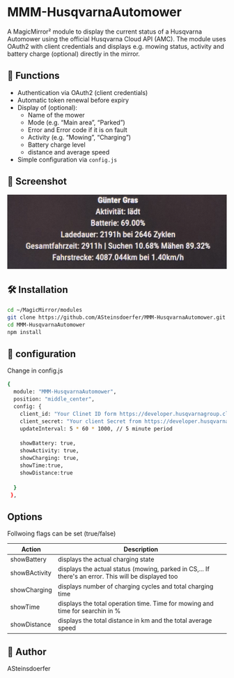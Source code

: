 # MMM-HusqvarnaAutomower

A MagicMirror² module to display the current status of a Husqvarna Automower using the official Husqvarna Cloud API (AMC). The module uses OAuth2 with client credentials and displays e.g. mowing status, activity and battery charge (optional) directly in the mirror.

## 🧩 Functions

- Authentication via OAuth2 (client credentials)
- Automatic token renewal before expiry
- Display of (optional):
  - Name of the mower
  - Mode (e.g. “Main area”, “Parked”)
  - Error and Error code if it is on fault
  - Activity (e.g. “Mowing”, “Charging”)
  - Battery charge level
  - distance and average speed
- Simple configuration via `config.js`

## 📸 Screenshot

![Screenshot des Moduls](screenshot.png)


## 🛠️ Installation

```bash
cd ~/MagicMirror/modules
git clone https://github.com/ASteinsdoerfer/MMM-HusqvarnaAutomower.git
cd MMM-HusqvarnaAutomower
npm install
```

## 🔧 configuration
Change in config.js
```bash
{
  module: "MMM-HusqvarnaAutomower",
  position: "middle_center",
  config: {
    client_id: "Your Clinet ID form https://developer.husqvarnagroup.cloud/",
    client_secret: "Your client Secret from https://developer.husqvarnagroup.cloud/",
    updateInterval: 5 * 60 * 1000, // 5 minute period
	
	showBattery: true, 
	showActivity: true, 
	showCharging: true,
	showTime:true,
	showDistance:true
	
  }
 },
```

## Options
Follwoing flags can be set (true/false)

| Action | Description |
|--------|-------------|
|showBattery |displays the actual charging state|
|showBActivity |displays the actual status (mowing, parked in CS,... If there's an error. This will be displayed too |
|showCharging |displays number of charging cycles and total charging time|
|showTime |displays the total operation time. Time for mowing and time for searchin in %|
|showDistance |displays the total distance in km and the total average speed|


## 🙌 Author
ASteinsdoerfer

